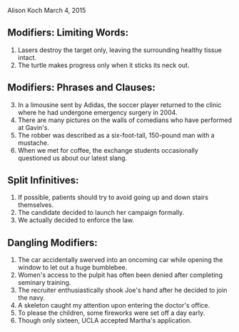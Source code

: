 Alison Koch
March 4, 2015

## Modifiers: Limiting Words:

1. Lasers destroy the target only, leaving the surrounding healthy tissue intact.
2. The turtle makes progress only when it sticks its neck out.

## Modifiers: Phrases and Clauses:

3. In a limousine sent by Adidas, the soccer player returned to the clinic where he had undergone emergency surgery in 2004.
4. There are many pictures on the walls of comedians who have performed at Gavin's.
5. The robber was described as a six-foot-tall, 150-pound man with a mustache.
6. When we met for coffee, the exchange students occasionally questioned us about our latest slang.

## Split Infinitives:

1. If possible, patients should try to avoid going up and down stairs themselves.
2. The candidate decided to launch her campaign formally.
3. We actually decided to enforce the law.

## Dangling Modifiers:

1. The car accidentally swerved into an oncoming car while opening the window to let out a huge bumblebee.
2. Women's access to the pulpit has often been denied after completing seminary training.
3. The recruiter enthusiastically shook Joe's hand after he decided to join the navy.
4. A skeleton caught my attention upon entering the doctor's office.
5. To please the children, some fireworks were set off a day early.
6. Though only sixteen, UCLA accepted Martha's application.